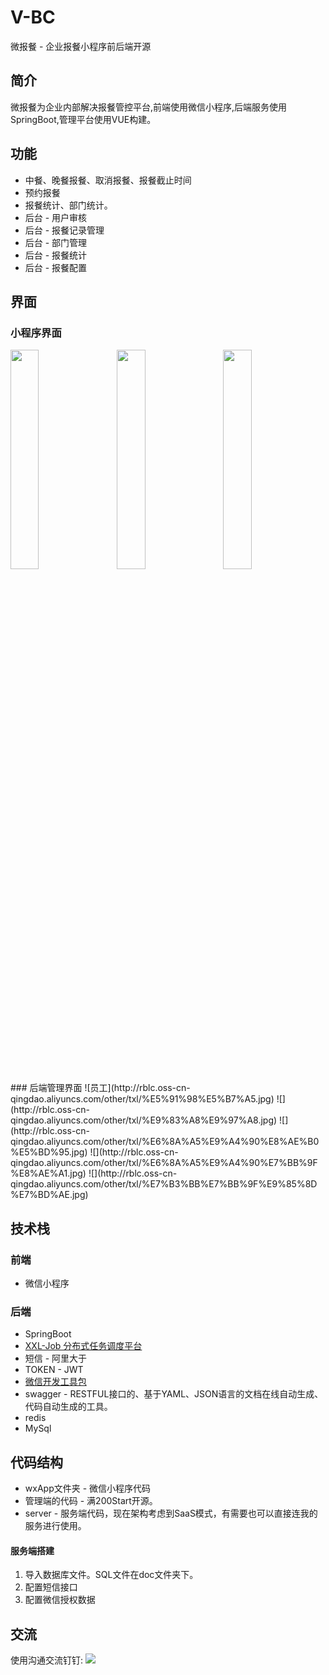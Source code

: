 # V-BC
微报餐 - 企业报餐小程序前后端开源

## 简介
微报餐为企业内部解决报餐管控平台,前端使用微信小程序,后端服务使用SpringBoot,管理平台使用VUE构建。

## 功能
* 中餐、晚餐报餐、取消报餐、报餐截止时间
* 预约报餐
* 报餐统计、部门统计。
* 后台 - 用户审核
* 后台 - 报餐记录管理
* 后台 - 部门管理
* 后台 - 报餐统计
* 后台 - 报餐配置

## 界面
### 小程序界面
<img src="http://rblc.oss-cn-qingdao.aliyuncs.com/other/txl/WechatIMG797.jpeg" width="30%"/>
<img src="http://rblc.oss-cn-qingdao.aliyuncs.com/other/txl/WechatIMG798.jpeg" width="30%" style="padding-left:3%"/>
<img src="http://rblc.oss-cn-qingdao.aliyuncs.com/other/txl/WechatIMG799.jpeg" width="30%" style="padding-left:3%"/>
### 后端管理界面
![员工](http://rblc.oss-cn-qingdao.aliyuncs.com/other/txl/%E5%91%98%E5%B7%A5.jpg)
![](http://rblc.oss-cn-qingdao.aliyuncs.com/other/txl/%E9%83%A8%E9%97%A8.jpg)
![](http://rblc.oss-cn-qingdao.aliyuncs.com/other/txl/%E6%8A%A5%E9%A4%90%E8%AE%B0%E5%BD%95.jpg)
![](http://rblc.oss-cn-qingdao.aliyuncs.com/other/txl/%E6%8A%A5%E9%A4%90%E7%BB%9F%E8%AE%A1.jpg)
![](http://rblc.oss-cn-qingdao.aliyuncs.com/other/txl/%E7%B3%BB%E7%BB%9F%E9%85%8D%E7%BD%AE.jpg)

## 技术栈
### 前端
* 微信小程序

### 后端
* SpringBoot
* [XXL-Job 分布式任务调度平台](https://github.com/xuxueli/xxl-job)
* 短信 - 阿里大于
* TOKEN - JWT
* [微信开发工具包](https://github.com/Wechat-Group/WxJava)
* swagger - RESTFUL接口的、基于YAML、JSON语言的文档在线自动生成、代码自动生成的工具。
* redis
* MySql

## 代码结构
* wxApp文件夹 - 微信小程序代码
* 管理端的代码 - 满200Start开源。
* server - 服务端代码，现在架构考虑到SaaS模式，有需要也可以直接连我的服务进行使用。

#### 服务端搭建
1. 导入数据库文件。SQL文件在doc文件夹下。
2. 配置短信接口
3. 配置微信授权数据

## 交流
使用沟通交流钉钉:
![](http://rblc.oss-cn-qingdao.aliyuncs.com/other/txl/WechatIMG801.jpeg)
